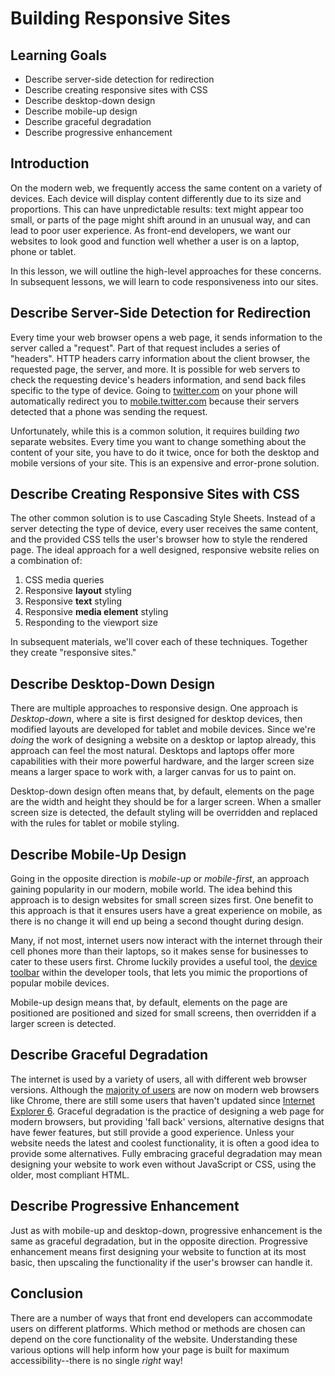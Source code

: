 # Building Responsive Sites

## Learning Goals

- Describe server-side detection for redirection
- Describe creating responsive sites with CSS
- Describe desktop-down design
- Describe mobile-up design
- Describe graceful degradation
- Describe progressive enhancement

## Introduction

On the modern web, we frequently access the same content on a variety of
devices. Each device will display content differently due to its size and
proportions. This can have unpredictable results: text might appear too small,
or parts of the page might shift around in an unusual way, and can lead to poor
user experience. As front-end developers, we want our websites to look good and
function well whether a user is on a laptop, phone or tablet.

In this lesson, we will outline the high-level approaches for these concerns.
In subsequent lessons, we will learn to code responsiveness into our sites.

## Describe Server-Side Detection for Redirection

Every time your web browser opens a web page, it sends information to the server
called a "request". Part of that request includes a series of "headers". HTTP 
headers carry information about the client browser, the requested page, the server, 
and more. It is possible for web servers to check the requesting device's headers information, and send back files specific to the type of device. Going to
[twitter.com](twitter.com) on your phone will automatically redirect you to
[mobile.twitter.com](mobile.twitter.com) because their servers detected that a
phone was sending the request.

Unfortunately, while this is a common solution, it requires building _two_
separate websites. Every time you want to change something about the content
of your site, you have to do it twice, once for both the desktop and mobile
versions of your site. This is an expensive and error-prone solution.

## Describe Creating Responsive Sites with CSS

The other common solution is to use Cascading Style Sheets. Instead of a
server detecting the type of device, every user receives the same content,
and the provided CSS tells the user's browser how to style the rendered page. 
The ideal approach for a well designed, responsive website relies on a combination
of:

1. CSS media queries
2. Responsive **layout** styling
3. Responsive **text** styling
4. Responsive **media element** styling
5. Responding to the viewport size

In subsequent materials, we'll cover each of these techniques.
Together they create "responsive sites."

## Describe Desktop-Down Design

There are multiple approaches to responsive design. One approach is
_Desktop-down_, where a site is first designed for desktop devices, then
modified layouts are developed for tablet and mobile devices. Since we're
_doing_ the work of designing a website on a desktop or laptop already, this
approach can feel the most natural. Desktops and laptops offer more
capabilities with their more powerful hardware, and the larger screen size means
a larger space to work with, a larger canvas for us to paint on.

Desktop-down design often means that, by default, elements on the page are the
width and height they should be for a larger screen. When a smaller screen size
is detected, the default styling will be overridden and replaced with the rules
for tablet or mobile styling.

## Describe Mobile-Up Design

Going in the opposite direction is _mobile-up_ or _mobile-first_, an approach gaining popularity in
our modern, mobile world. The idea behind this approach is to design websites
for small screen sizes first. One benefit to this approach is that it ensures
users have a great experience on mobile, as there is no change it will end up
being a second thought during design.

Many, if not most, internet users now interact with the internet through their cell
phones more than their laptops, so it makes sense for businesses to cater to
these users first. Chrome luckily provides a useful tool, the [device
toolbar](https://developers.google.com/web/tools/chrome-devtools/device-mode/emulate-mobile-viewports)
within the developer tools, that lets you mimic the proportions of popular
mobile devices.

Mobile-up design means that, by default, elements on the page are positioned are
positioned and sized for small screens, then overridden if a larger screen is
detected.

## Describe Graceful Degradation

The internet is used by a variety of users, all with different web browser
versions. Although the [majority of
users](https://www.w3schools.com/browsers/default.asp) are now on modern web
browsers like Chrome, there are still some users that haven't updated since
[Internet Explorer
6](https://developer.microsoft.com/en-us/microsoft-edge/ie6countdown/#).
Graceful degradation is the practice of designing a web page for modern
browsers, but providing 'fall back' versions, alternative designs that have fewer
features, but still provide a good experience. Unless your website needs the
latest and coolest functionality, it is often a good idea to provide some
alternatives. Fully embracing graceful degradation may mean designing your
website to work even without JavaScript or CSS, using the older, most compliant
HTML.

## Describe Progressive Enhancement

Just as with mobile-up and desktop-down, progressive enhancement is
the same as graceful degradation, but in the opposite direction. Progressive
enhancement means first designing your website to function at its most basic,
then upscaling the functionality if the user's browser can handle it.

## Conclusion

There are a number of ways that front end developers can accommodate users on
different platforms. Which method or methods are chosen can depend on the core
functionality of the website. Understanding these various options will help
inform how your page is built for maximum accessibility--there is no single
_right_ way!
